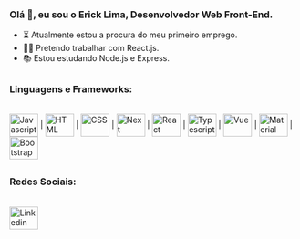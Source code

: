 ### Olá 👋, eu sou o Erick Lima, Desenvolvedor Web Front-End.

- ⏳ Atualmente estou a procura do meu primeiro emprego.
- 👨‍💻 Pretendo trabalhar com React.js.
- 📚 Estou estudando Node.js e Express.

<!-- <div>
  <a href="https://github.com/ErickLDS"></a>
  <img height="180em" src="https://github-readme-stats.vercel.app/api?username=ErickLDS&hide_rank=true?show_icons=true&theme=tokyonight&include_all_commits=true&count_private=true&custom_title=Status Do GitHub"/>
  <img height="180em" src="https://github-readme-stats.vercel.app/api/top-langs/?username=ErickLDS&layout=compact&langs_count=10&theme=tokyonight&custom_title=Linguagens Mais Usadas"/>
</div> -->
 
##

### Linguagens e Frameworks:

<br/>

<div>
  <img align="center" alt="Javascript" height="40" width="50" src="https://cdn.jsdelivr.net/gh/devicons/devicon/icons/javascript/javascript-original.svg" />
  | <img align="center" alt="HTML" height="40" width="50" src="https://cdn.jsdelivr.net/gh/devicons/devicon/icons/html5/html5-original.svg" />
  | <img align="center" alt="CSS" height="40" width="50" src="https://cdn.jsdelivr.net/gh/devicons/devicon/icons/css3/css3-original.svg" />
  | <img align="center" alt="Next" height="40" width="50" src="https://cdn.jsdelivr.net/gh/devicons/devicon/icons/nextjs/nextjs-original.svg" />
  | <img align="center" alt="React" height="40" width="50" src="https://cdn.jsdelivr.net/gh/devicons/devicon/icons/react/react-original.svg" />
  | <img align="center" alt="Typescript" height="40" width="50" src="https://cdn.jsdelivr.net/gh/devicons/devicon/icons/typescript/typescript-original.svg" />
  | <img align="center" alt="Vue" height="40" width="50" src="https://cdn.jsdelivr.net/gh/devicons/devicon/icons/vuejs/vuejs-original.svg" />
  | <img align="center" alt="Material UI" height="40" width="50" src="https://cdn.jsdelivr.net/gh/devicons/devicon/icons/materialui/materialui-original.svg" />
  | <img align="center" alt="Bootstrap" height="40" width="50" src="https://cdn.jsdelivr.net/gh/devicons/devicon/icons/bootstrap/bootstrap-plain.svg" />
</div>

##

### Redes Sociais:

<br/>

<div>
  <a href="https://www.linkedin.com/in/erick-lima-2b4020214/"><img align="center" alt="Linkedin" height="40" width="50" src="https://cdn.jsdelivr.net/gh/devicons/devicon/icons/linkedin/linkedin-original.svg" /></a>
</div>
